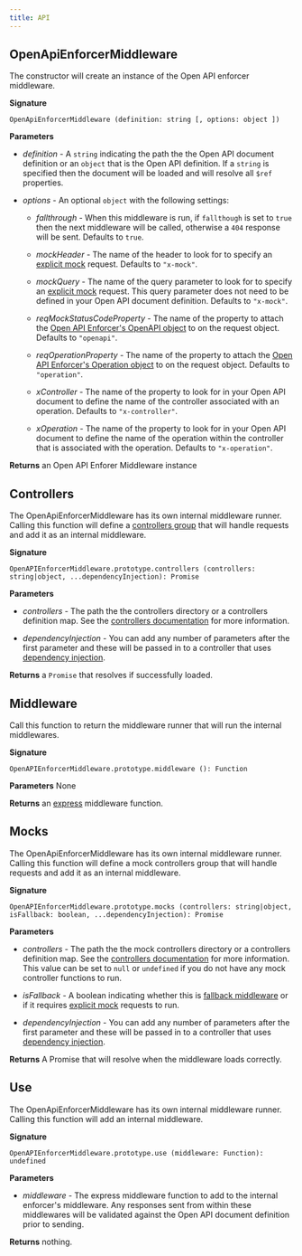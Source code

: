 ```yaml
---
title: API
---
```


## OpenApiEnforcerMiddleware

The constructor will create an instance of the Open API enforcer middleware.

**Signature** 

`OpenApiEnforcerMiddleware (definition: string [, options: object ])`

**Parameters**

- *definition* - A `string` indicating the path the the Open API document definition or an `object` that is the Open API definition. If a `string` is specified then the document will be loaded and will resolve all `$ref` properties.

- *options* - An optional `object` with the following settings:

  - *fallthrough* - When this middleware is run, if `fallthough` is set to `true` then the next middleware will be called, otherwise a `404` response will be sent. Defaults to `true`.

  - *mockHeader* - The name of the header to look for to specify an [explicit mock](./mocking.md#explicit-mocking) request. Defaults to `"x-mock"`.

  - *mockQuery* - The name of the query parameter to look for to specify an [explicit mock](./mocking.md#explicit-mocking) request. This query parameter does not need to be defined in your Open API document definition. Defaults to `"x-mock"`.

  - *reqMockStatusCodeProperty* - The name of the property to attach the [Open API Enforcer's OpenAPI object](https://github.com/byu-oit/openapi-enforcer/blob/master/docs/components/openapi.md) to on the request object. Defaults to `"openapi"`.

  - *reqOperationProperty* - The name of the property to attach the [Open API Enforcer's Operation object](https://github.com/byu-oit/openapi-enforcer/blob/master/docs/components/operation.md) to on the request object. Defaults to `"operation"`.

  - *xController* - The name of the property to look for in your Open API document to define the name of the controller associated with an operation. Defaults to `"x-controller"`.

  - *xOperation* - The name of the property to look for in your Open API document to define the name of the operation within the controller that is associated with the operation. Defaults to `"x-operation"`.

**Returns** an Open API Enforer Middleware instance

## Controllers

The OpenApiEnforcerMiddleware has its own internal middleware runner. Calling this function will define a [controllers group](./controllers.md) that will handle requests and add it as an internal middleware.

**Signature**

`OpenAPIEnforcerMiddleware.prototype.controllers (controllers: string|object, ...dependencyInjection): Promise`

**Parameters**

- *controllers* - The path the the controllers directory or a controllers definition map. See the [controllers documentation](./controllers.md) for more information.

- *dependencyInjection* - You can add any number of parameters after the first parameter and these will be passed in to a controller that uses [dependency injection](./controllers.md#controller-dependency-injection).

**Returns** a `Promise` that resolves if successfully loaded.

## Middleware

Call this function to return the middleware runner that will run the internal middlewares.

**Signature**

`OpenAPIEnforcerMiddleware.prototype.middleware (): Function`

**Parameters** None

**Returns** an [express](https://www.npmjs.com/package/express) middleware function.

## Mocks

The OpenApiEnforcerMiddleware has its own internal middleware runner. Calling this function will define a mock controllers group that will handle requests and add it as an internal middleware.

**Signature**

`OpenAPIEnforcerMiddleware.prototype.mocks (controllers: string|object, isFallback: boolean, ...dependencyInjection): Promise`

**Parameters**

- *controllers* - The path the the mock controllers directory or a controllers definition map. See the [controllers documentation](./controllers.md) for more information. This value can be set to `null` or `undefined` if you do not have any mock controller functions to run.

- *isFallback* - A boolean indicating whether this is [fallback middleware](./mocking.md#fallback-mocking) or if it requires [explicit mock](./mocking.md#explicit-mocking) requests to run.

- *dependencyInjection* - You can add any number of parameters after the first parameter and these will be passed in to a controller that uses [dependency injection](./controllers.md#controller-dependency-injection).

**Returns** A Promise that will resolve when the middleware loads correctly.

## Use

The OpenApiEnforcerMiddleware has its own internal middleware runner. Calling this function will add an internal middleware.

**Signature**

`OpenAPIEnforcerMiddleware.prototype.use (middleware: Function): undefined`

**Parameters**

- *middleware* - The express middleware function to add to the internal enforcer's middleware. Any responses sent from within these middlewares will be validated against the Open API document definition prior to sending.

**Returns** nothing.
